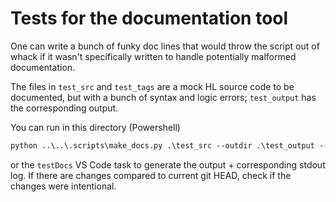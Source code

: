 # Tests for the documentation tool

One can write a bunch of funky doc lines that would throw the script out of whack
if it wasn't specifically written to handle potentially malformed documentation.

The files in `test_src` and `test_tags` are a mock HL source code to be documented,
but with a bunch of syntax and logic errors; `test_output` has the corresponding output.

You can run in this directory (Powershell)

```ps
python ..\..\.scripts\make_docs.py .\test_src --outdir .\test_output --docsdir .\test_tags | % {$_.replace('\', '/')} | Out-File .\test_output\stdout.log -Encoding ASCII
```

or the `testDocs` VS Code task to generate the output + corresponding stdout log. If there are changes compared to
current git HEAD, check if the changes were intentional.